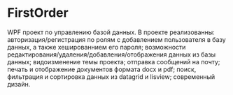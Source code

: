 # FirstOrder
WPF проект по управлению базой данных. В проекте реализованны: авторизация/регистрация по ролям с добавлением пользователя в базу данных, а также хешированнием его пароля; возможности редактирования/удаления/добавления/отображения данных из базы данных; видоизменение темы проекта; отправка сообщений на почту; печать и отображение документов формата docx и pdf; поиск, фильтрация и сортировка данных из datagrid и lisview; современный дизайн.
